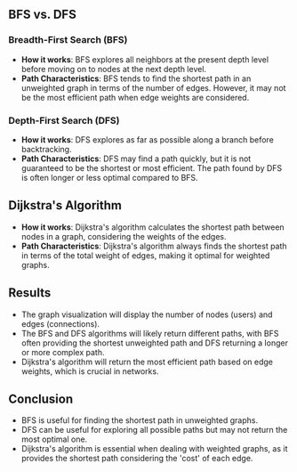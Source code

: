 ## BFS vs. DFS

### Breadth-First Search (BFS)
- **How it works**: BFS explores all neighbors at the present depth level before moving on to nodes at the next depth level.
- **Path Characteristics**: BFS tends to find the shortest path in an unweighted graph in terms of the number of edges. However, it may not be the most efficient path when edge weights are considered.

### Depth-First Search (DFS)
- **How it works**: DFS explores as far as possible along a branch before backtracking.
- **Path Characteristics**: DFS may find a path quickly, but it is not guaranteed to be the shortest or most efficient. The path found by DFS is often longer or less optimal compared to BFS.

## Dijkstra's Algorithm
- **How it works**: Dijkstra's algorithm calculates the shortest path between nodes in a graph, considering the weights of the edges.
- **Path Characteristics**: Dijkstra's algorithm always finds the shortest path in terms of the total weight of edges, making it optimal for weighted graphs.

## Results
- The graph visualization will display the number of nodes (users) and edges (connections).
- The BFS and DFS algorithms will likely return different paths, with BFS often providing the shortest unweighted path and DFS returning a longer or more complex path.
- Dijkstra's algorithm will return the most efficient path based on edge weights, which is crucial in networks.

## Conclusion
- BFS is useful for finding the shortest path in unweighted graphs.
- DFS can be useful for exploring all possible paths but may not return the most optimal one.
- Dijkstra's algorithm is essential when dealing with weighted graphs, as it provides the shortest path considering the 'cost' of each edge.
